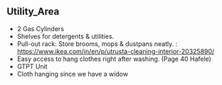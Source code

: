 ## Utility_Area

- 2 Gas Cylinders
- Shelves for detergents & utilities.
- Pull-out rack: Store brooms, mops & dustpans neatly. : https://www.ikea.com/in/en/p/utrusta-cleaning-interior-20325890/
- Easy access to hang clothes right after washing. (Page 40 Hafele)
- GTPT Unit
- Cloth hanging since we have a widow
